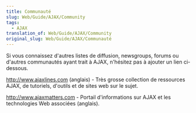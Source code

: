 ```yaml
---
title: Communauté
slug: Web/Guide/AJAX/Community
tags:
  - AJAX
translation_of: Web/Guide/AJAX/Community
original_slug: Web/Guide/AJAX/Communauté
---
```

<p>
</p><p>Si vous connaissez d'autres listes de diffusion, newsgroups, forums ou d'autres communautés ayant trait à AJAX, n'hésitez pas à ajouter un lien ci-dessous.
</p><p><a href="http://www.ajaxlines.com" class=" external" rel="freelink">http://www.ajaxlines.com</a> (anglais) - Très grosse collection de ressources AJAX, de tutoriels, d'outils et de sites web sur le sujet.
</p><p><a href="http://www.ajaxmatters.com" class=" external" rel="freelink">http://www.ajaxmatters.com</a> - Portail d'informations sur AJAX et les technologies Web associées (anglais).
</p>